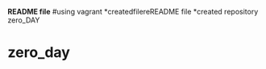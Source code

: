 **README file** 
#using vagrant 
*createdfilereREADME file
*created repository zero_DAY

# zero_day
